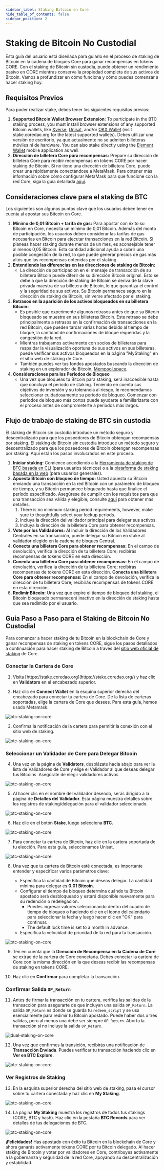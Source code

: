 ```yaml
---
sidebar_label: Staking Bitcoin en Core
hide_table_of_contents: false
sidebar_position: 2
---
```


# Staking de Bitcoin No Custodial

Esta guía del usuario está diseñada para guiarlo en el proceso de staking de Bitcoin en la cadena de bloques Core para ganar recompensas en tokens CORE. Con el staking de Bitcoin sin custodia, puede obtener un rendimiento pasivo en CORE mientras conserva la propiedad completa de sus activos de Bitcoin. Vamos a profundizar en cómo funciona y cómo puedes comenzar a hacer staking hoy.

## Requisitos Previos

Para poder realizar stake, debes tener los siguientes requisitos previos:

1. **Supported Bitcoin Wallet Browser Extension:** To participate in the BTC staking process, you must install browser extensions of any supported Bitcoin wallets, like [Xverse](https://chromewebstore.google.com/detail/xverse-wallet/idnnbdplmphpflfnlkomgpfbpcgelopg?hl=en-GB\\&authuser=1), [Unisat](https://chromewebstore.google.com/detail/unisat-wallet/ppbibelpcjmhbdihakflkdcoccbgbkpo), and/or [OKX Wallet](https://chromewebstore.google.com/detail/okx-wallet/mcohilncbfahbmgdjkbpemcciiolgcge) (visit stake.coredao.org for the latest supported wallets). Debes utilizar una versión de escritorio, ya que actualmente no se admiten billeteras móviles ni de hardware. You can also stake directly using the [Element Wallet](https://www.elementwallet.com/) mobile application as well.
2. **Dirección de billetera Core para recompensas:** Prepare su dirección de billetera Core para recibir recompensas en tokens CORE por hacer staking de Bitcoin. Si no tiene una dirección de billetera Core, puede crear una rápidamente conectándose a MetaMask. Para obtener más información sobre cómo configurar MetaMask para que funcione con la red Core, siga la guía detallada [aquí](/i18n/es/docusaurus-plugin-content-docs/current/Dev-Guide/core-mainnet-wallet-config.md).

## **Consideraciones clave para el staking de BTC**

Los siguientes son algunos puntos clave que los usuarios deben tener en cuenta al apostar sus Bitcoin en Core.

1. **Mínimo de 0,01 Bitcoin + tarifa de gas:** Para apostar con éxito su Bitcoin en Core, necesita un mínimo de 0,01 Bitcoin. Además del monto de participación, los usuarios deben considerar las tarifas de gas necesarias en Bitcoin para ejecutar transacciones en la red Bitcoin. Si planeas hacer staking durante menos de un mes, es aconsejable tener al menos 0,05 Bitcoin. Esta cantidad adicional ayuda a cubrir una posible congestión de la red, lo que puede generar precios de gas más altos que las recompensas obtenidas por el staking.
2. **Entendiendo las diferencias en las direcciones de staking de Bitcoin:**
   - La dirección de participación en el mensaje de transacción de su billetera Bitcoin puede diferir de su dirección Bitcoin original. Esto se debe a que la dirección de staking de Bitcoin se deriva de la clave privada maestra de su billetera de Bitcoin, lo que garantiza el control y la seguridad de sus activos. Su Bitcoin permanece seguro en la dirección de staking de Bitcoin, sin verse afectado por el staking.
3. **Retrasos en la aparición de los activos bloqueados en su billetera Bitcoin:**
   - Es posible que experimente algunos retrasos antes de que su Bitcoin bloqueado se muestre en sus billeteras Bitcoin. Este retraso se debe principalmente a retrasos en la confirmación de transacciones en la red Bitcoin, que pueden tardar varias horas debido al tiempo de bloque, la cantidad de confirmaciones de bloque requeridas y la congestión de la red.
   - Mientras trabajamos activamente con socios de billeteras para respaldar la visualización oportuna de sus activos en sus billeteras, puede verificar sus activos bloqueados en la página "MyStaking" en el sitio web de staking de Core.
   - También puedes ver tus fondos apostados buscando la dirección de staking en un explorador de Bitcoin, [Mempool.space](https://mempool.space/).
4. **Consideraciones para los Períodos de Bloqueo**
   - Una vez que bloqueas tu Bitcoin para staking, será inaccesible hasta que concluya el período de staking. Teniendo en cuenta sus objetivos de inversión y su tolerancia al riesgo, le recomendamos seleccionar cuidadosamente su período de bloqueo. Comenzar con períodos de bloqueo más cortos puede ayudarte a familiarizarte con el proceso antes de comprometerte a períodos más largos.

## Flujo de trabajo de staking de BTC sin custodia

El staking de Bitcoin sin custodia introduce un método seguro y descentralizado para que los poseedores de Bitcoin obtengan recompensas por staking. El staking de Bitcoin sin custodia introduce un método seguro y descentralizado para que los poseedores de Bitcoin obtengan recompensas por staking. Aquí están los pasos involucrados en este proceso.

1. **Iniciar staking:** Comience accediendo a la [Herramienta de staking de BTC basada en CLI](https://github.com/coredao-org/btc-staking-tool) (para usuarios técnicos) o a la [plataforma de staking basada en la web](https://stake.coredao.org/) (para usuarios generales).
2. **Apuesta Bitcoin con bloqueo de tiempo:** Usted apuesta su Bitcoin enviando una transacción en la red Bitcoin con un parámetro de bloqueo de tiempo, y su Bitcoin permanece bloqueado hasta que finalice el período especificado. Asegúrese de cumplir con los requisitos para que una transacción sea válida y elegible; consulte [aquí](/i18n/es/docusaurus-plugin-content-docs/current/Learn/products/btc-staking/design.md) para obtener más detalles.
   1. There is no minimum staking period requirements, however, make sure to thoughtfully select your lockup periods.
   2. Incluya la dirección del validador principal para delegar sus activos.
   3. Incluya la dirección de la billetera Core para obtener recompensas.
3. **Vote por los Validadores:** Al incluir la dirección de los Validadores Centrales en su transacción, puede delegar su Bitcoin en stake al validador elegido en la cadena de bloques Central.
4. **Conecta una billetera Core para obtener recompensas:** En el campo de devolución, verifica la dirección de tu billetera Core; recibirás recompensas de tokens CORE en esta dirección.
5. **Conecta una billetera Core para obtener recompensas:** En el campo de devolución, verifica la dirección de tu billetera Core; recibirás recompensas de tokens CORE en esta dirección. **Conecta una billetera Core para obtener recompensas:** En el campo de devolución, verifica la dirección de tu billetera Core; recibirás recompensas de tokens CORE en esta dirección.
6. **Redimir Bitcoin:** Una vez que expire el tiempo de bloqueo del staking, el Bitcoin bloqueado permanecerá inactivo en la dirección de staking hasta que sea redimido por el usuario.

## Guía Paso a Paso para el Staking de Bitcoin No Custodial

Para comenzar a hacer staking de tu Bitcoin en la blockchain de Core y ganar recompensas de staking en tokens CORE, sigue los pasos detallados a continuación para hacer staking de Bitcoin a través del [sitio web oficial de staking](http://stake.coredao.org/) de Core.

### Conectar la Cartera de Core

1. Visita [https://stake.coredao.org](https://stake.coredao.org/) y haz clic en **Validators** en el encabezado superior.

2. Haz clic en **Connect Wallet** en la esquina superior derecha del encabezado para conectar tu cartera de Core. De la lista de carteras soportadas, elige la cartera de Core que desees. Para esta guía, hemos usado Metamask.

<p align="center">

![btc-staking-on-core](../../../../../../../static/img/native-staking/updated-ui/staking-guide-1.png)

</p>

3. Confirma la notificación de la cartera para permitir la conexión con el sitio web de staking.

<p align="center">

![btc-staking-on-core](../../../../../../../static/img/native-staking/updated-ui/staking-guide-2.png)

</p>

### Seleccionar un Validador de Core para Delegar Bitcoin

4. Una vez en la página de **Validators**, desplázate hacia abajo para ver la lista de Validadores de Core y elige el Validador al que deseas delegar tus Bitcoins. Asegúrate de elegir validadores activos.

<p align="center">

![btc-staking-on-core](../../../../../../../static/img/native-staking/updated-ui/staking-guide-3.png)

</p>

5. Al hacer clic en el nombre del validador deseado, serás dirigido a la página de **Detalles del Validador**. Esta página muestra detalles sobre los registros de staking/delegación para el validador seleccionado.

<p align="center">

![btc-staking-on-core](../../../../../../../static/img/native-staking/updated-ui/staking-guide-4.png)

</p>

6. Haz clic en el botón **Stake**, luego selecciona **BTC**.

<p align="center">

![btc-staking-on-core](../../../../../../../static/img/native-staking/updated-ui/staking-guide-5.png)

</p>

7. Para conectar tu cartera de Bitcoin, haz clic en la cartera soportada de tu elección. Para esta guía, seleccionamos Unisat.

<p align="center">

![btc-staking-on-core](../../../../../../../static/img/native-staking/updated-ui/staking-guide-6.png)

</p>

8. Una vez que tu cartera de Bitcoin esté conectada, es importante entender y especificar varios parámetros clave:

   * Especifica la cantidad de Bitcoin que deseas delegar. La cantidad mínima para delegar es **0.01 Bitcoin**.
   * Configurar el tiempo de bloqueo determina cuándo tu Bitcoin apostado será desbloqueado y estará disponible nuevamente para su redención o redelegación.
      * Puedes ingresar valores seleccionando dentro del cuadro de tiempo de bloqueo o haciendo clic en el ícono del calendario para seleccionar la fecha y luego hacer clic en "OK" para continuar.
      * The default lock time is set to a month in advance.
   * Especifica la velocidad de prioridad de la red para tu transacción.

<p align="center">

![btc-staking-on-core](../../../../../../../static/img/native-staking/updated-ui/staking-guide-7.png)

</p>

9. Ten en cuenta que la **Dirección de Recompensa en la Cadena de Core** se extrae de la cartera de Core conectada. Debes conectar la cartera de Core con la misma dirección en la que deseas recibir las recompensas de staking en tokens CORE.

10. Haz clic en **Confirmar** para completar la transacción.

### Confirmar Salida `OP_Return`

11. Antes de firmar la transacción en tu cartera, verifica las salidas de la transacción para asegurarte de que incluyan una salida `OP_Return`. La salida `OP_Return` es donde se guarda tu `redeem_script` y se usa esencialmente para redimir tu Bitcoin apostado. Puede haber dos o tres salidas, pero al menos una debe ser siempre `OP_Return`. Aborta la transacción si no incluye la salida `OP_Return`.

<p align="center">

![dual-staking-on-core](../../../../../../../static/img/dual-staking/dual-staking-15.png)

</p>

12. Una vez que confirmes la transición, recibirás una notificación de **Transacción Enviada**. Puedes verificar tu transacción haciendo clic en **Ver en BTC Explore**.

<p align="center">

![btc-staking-on-core](../../../../../../../static/img/native-staking/native-staking-13.avif)

</p>

### Ver Registros de Staking

13. En la esquina superior derecha del sitio web de staking, pasa el cursor sobre tu cartera conectada y haz clic en **My Staking**.

<p align="center">

![btc-staking-on-core](../../../../../../../static/img/native-staking/native-staking-13.avif)

</p>

14. La página **My Staking** muestra los registros de todos tus stakings (CORE, BTC y hash). Haz clic en la pestaña **BTC Records** para ver detalles de tus delegaciones de BTC.

<p align="center">

![btc-staking-on-core](../../../../../../../static/img/native-staking/updated-ui/staking-guide-9.png)

</p>

**¡Felicidades!** Has apostado con éxito tu Bitcoin en la blockchain de Core y ahora ganarás activamente tokens CORE por tu Bitcoin delegado. Al hacer staking de Bitcoin y votar por validadores en Core, contribuyes activamente a la gobernanza y seguridad de la red Core, apoyando su descentralización y estabilidad.

